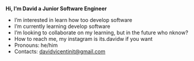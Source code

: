   **Hi, I’m David a Junior Software Engineer**
-  I’m interested in learn how too develop software
-  I’m currently learning develop software
-  I’m looking to collaborate on my learning, but in the future who nknow?
-  How to reach me, my instagram is its.davidw if you want
-  Pronouns: he/him
-  Contacts: davidvicentinit@gmail.com 
